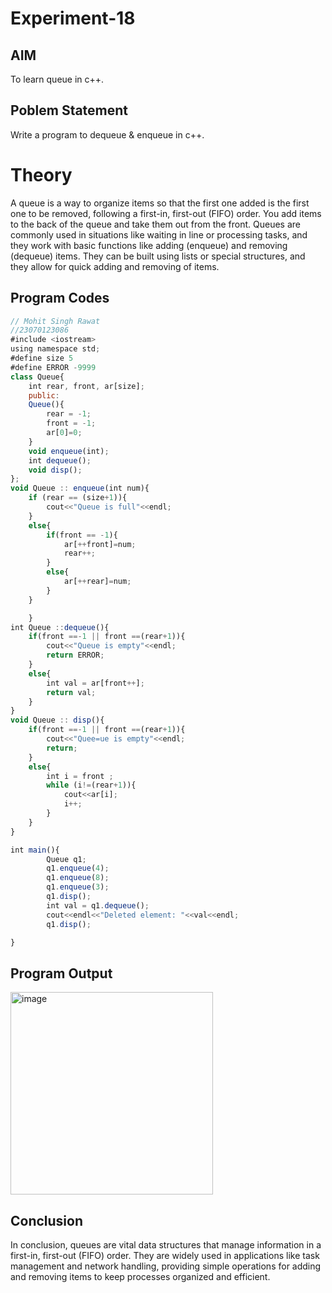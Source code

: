 # Experiment-18

## AIM
To learn queue in c++.

## Poblem Statement
Write a program to dequeue & enqueue in c++.

# Theory 
A queue is a way to organize items so that the first one added is the first one to be removed, following a first-in, first-out (FIFO) order. You add items to the back of the queue and take them out from the front. Queues are commonly used in situations like waiting in line or processing tasks, and they work with basic functions like adding (enqueue) and removing (dequeue) items. They can be built using lists or special structures, and they allow for quick adding and removing of items.

## Program Codes
```javascript
// Mohit Singh Rawat
//23070123086
#include <iostream>
using namespace std;
#define size 5
#define ERROR -9999
class Queue{
    int rear, front, ar[size];
    public:
    Queue(){
        rear = -1;
        front = -1;
        ar[0]=0;
    }
    void enqueue(int);
    int dequeue();
    void disp();
};
void Queue :: enqueue(int num){
    if (rear == (size+1)){
        cout<<"Queue is full"<<endl;
    }
    else{
        if(front == -1){
            ar[++front]=num;
            rear++;
        }
        else{
            ar[++rear]=num;
        }
    }

    }
int Queue ::dequeue(){
    if(front ==-1 || front ==(rear+1)){
        cout<<"Queue is empty"<<endl;
        return ERROR;
    }
    else{
        int val = ar[front++];
        return val;
    }
}
void Queue :: disp(){
    if(front ==-1 || front ==(rear+1)){
        cout<<"Quee=ue is empty"<<endl;
        return;
    }
    else{
        int i = front ;
        while (i!=(rear+1)){
            cout<<ar[i];
            i++;
        }
    }
}

int main(){
        Queue q1;
        q1.enqueue(4);
        q1.enqueue(8);
        q1.enqueue(3);
        q1.disp();
        int val = q1.dequeue();
        cout<<endl<<"Deleted element: "<<val<<endl;
        q1.disp();

}
```

## Program Output
 <img width="324" alt="image" src="https://github.com/user-attachments/assets/4d3afe48-cba6-413f-86a6-69d105727db3">

## Conclusion 
In conclusion, queues are vital data structures that manage information in a first-in, first-out (FIFO) order. They are widely used in applications like task management and network handling, providing simple operations for adding and removing items to keep processes organized and efficient.

